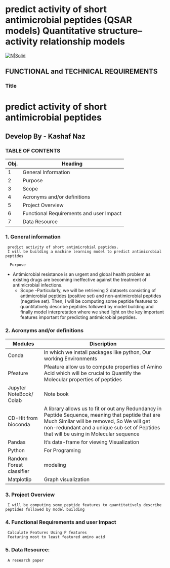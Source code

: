 # predict activity of short antimicrobial peptides (QSAR models) Quantitative structure–activity relationship models 
[![N|Solid](https://uploads-ssl.webflow.com/5ff6c1dbc139fb9bf9f6a511/6089ced541a4550bbc1e1a65_Dev__1_-removebg-preview.png)](https://uploads-ssl.webflow.com/5ff6c1dbc139fb9bf9f6a511/6089ced541a4550bbc1e1a65_Dev__1_-removebg-preview.png)


## **FUNCTIONAL and TECHNICAL REQUIREMENTS**


### **Title**


# predict activity of short antimicrobial peptides

## Develop By -  Kashaf Naz





### __TABLE OF CONTENTS__

**Obj.**	|**Heading**
-----------|---------------------------------------
1|	General Information 	
2|	Purpose	
3|	Scope	
4|	Acronyms and/or definitions	
5|	Project Overview	
6|	Functional Requirements and user Impact	
7|	Data Resource	




### 1. **General information**
     predict activity of short antimicrobial peptides.
     I will be building a machine learning model to predict antimicrobial peptides
	
      Purpose
* Antimicrobial resistance is an urgent and global health problem as existing drugs are becoming ineffective against the treatment of antimicrobial infections.
    - Scope
    -Particularly, we will be retrieving 2 datasets consisting of antimicrobial peptides (positive set) and non-antimicrobial peptides (negative set). Then, I will be computing        some peptide features to quantitatively describe peptides followed by model building and finally model interpretation where we shed light on the key important features            important for predicting antimicrobial peptides.
### 2.  **Acronyms and/or definitions**

Modules      |  Discription
-------------|-------------------------------------------------
 Conda	       |In which we install packages like python, Our working Environments
Pfeature      |Pfeature allow us to compute properties of Amino Acid which will be crucial to Quantify the Molecular properties of peptides 
Jupyter NoteBook/ Colab	|  Note book
CD-Hit from bioconda	|A library allows us to fit or out any Redundancy in Peptide Sequence, meaning that peptide that are Much Similar will be removed, So We will get non-redundant and a unique sub set of Peptides that will be using in Molecular sequence
Pandas	|It’s data-frame for viewing Visualization
Python	|For Programing
Random Forest classifier|	modeling
Matplotlip|	Graph visualization




### 3.  **Project Overview**
     I will be computing some peptide features to quantitatively describe peptides followed by model building
### **4.  Functional Requirements and user Impact**
     Calculate Features Using P features
     Featuring most to least featured amino acid
### **5. Data Resource:**
     A research paper





